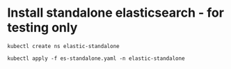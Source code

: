# Install standalone elasticsearch - for testing only


```
kubectl create ns elastic-standalone
```

```
kubectl apply -f es-standalone.yaml -n elastic-standalone
```

